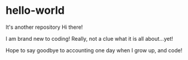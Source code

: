 # hello-world
It's another repository
Hi there!

I am brand new to coding!  Really, not a clue what it is all about...yet!

Hope to say goodbye to accounting one day when I grow up, and code!
